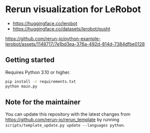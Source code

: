 # Rerun visualization for LeRobot
* https://huggingface.co/lerobot
* https://huggingface.co/datasets/lerobot/pusht

https://github.com/rerun-io/python-example-lerobot/assets/1148717/7e1bd3ea-376a-492d-814d-7384dfbe0128

## Getting started
Requires Python 3.10 or higher.

```sh
pip install -r requirements.txt
python main.py
```

## Note for the maintainer
You can update this repository with the latest changes from https://github.com/rerun-io/rerun_template by running `scripts/template_update.py update --languages python`.
